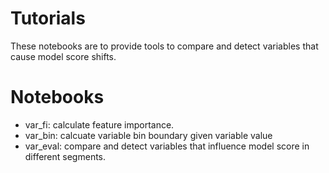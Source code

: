 # Tutorials

These notebooks are to provide tools to compare and detect variables that cause model score shifts.

# Notebooks
- var_fi: calculate feature importance.
- var_bin: calcuate variable bin boundary given variable value
- var_eval: compare and detect variables that influence model score in different segments.